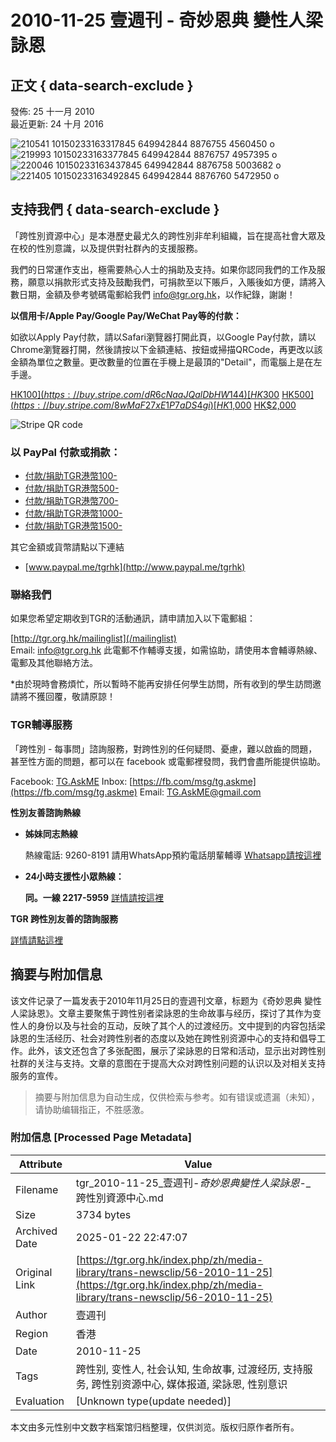 # 2010-11-25 壹週刊 - 奇妙恩典 變性人梁詠恩

## 正文 { data-search-exclude }


發佈: 25 十一月 2010  
最近更新: 24 十月 2016  

![210541 10150233163317845 649942844 8876755 4560450 o](/images/newspaper/210541_10150233163317845_649942844_8876755_4560450_o.jpg)  
![219993 10150233163377845 649942844 8876757 4957395 o](/images/newspaper/219993_10150233163377845_649942844_8876757_4957395_o.jpg)  
![220046 10150233163437845 649942844 8876758 5003682 o](/images/newspaper/220046_10150233163437845_649942844_8876758_5003682_o.jpg)  
![221405 10150233163492845 649942844 8876760 5472950 o](/images/newspaper/221405_10150233163492845_649942844_8876760_5472950_o.jpg)  

## 支持我們 { data-search-exclude }

「跨性別資源中心」是本港歷史最尤久的跨性別非牟利組織，旨在提高社會大眾及在校的性別意識，以及提供對社群內的支援服務。

我們的日常運作支出，極需要熱心人士的捐助及支持。如果你認同我們的工作及服務，願意以捐款形式支持及鼓勵我們，可捐款至以下賬戶，入賬後如方便，請將入數日期，金額及參考號碼電郵給我們 [info@tgr.org.hk](mailto:info@tgr.org.hk)，以作紀錄，謝謝！

**以信用卡/Apple Pay/Google Pay/WeChat Pay等的付款：**

如欲以Apply Pay付款，請以Safari瀏覽器打開此頁，以Google Pay付款，請以Chrome瀏覽器打開，然後請按以下金額連結、按鈕或掃描QRCode，再更改以該金額為單位之數量。更改數量的位置在手機上是最頂的"Detail"，而電腦上是在左手邊。

[HK$100](https://buy.stripe.com/dR6cNaaJQalDbHW144) [HK$300](https://buy.stripe.com/4gweVi7xEdxP13ibIJ) [HK$500](https://buy.stripe.com/8wMaF27xE1P7aDS4gi) [HK$1,000](https://buy.stripe.com/3cs8wUaJQ79reU85kn) [HK$2,000](https://buy.stripe.com/14keVi05ceBTdQ4eUY)

![Stripe QR code](/images/media/Stripe_QRcode.png)

### 以 PayPal 付款或捐款：

-   [付款/捐助TGR港幣100-](http://www.paypal.me/tgrhk/100)
-   [付款/捐助TGR港幣500-](http://www.paypal.me/tgrhk/500)
-   [付款/捐助TGR港幣700-](http://www.paypal.me/tgrhk/700)
-   [付款/捐助TGR港幣1000-](http://www.paypal.me/tgrhk/1000)
-   [付款/捐助TGR港幣1500-](http://www.paypal.me/tgrhk/1500)

其它金額或貨幣請點以下連結

-   [www.paypal.me/tgrhk](http://www.paypal.me/tgrhk)

### 聯絡我們

如果您希望定期收到TGR的活動通訊，請申請加入以下電郵組：

[http://tgr.org.hk/mailinglist](/mailinglist)  
Email: [info@tgr.org.hk](mailto:info@tgr.org.hk) 此電郵不作輔導支援，如需協助，請使用本會輔導熱線、電郵及其他聯絡方法。

\*由於現時會務煩忙，所以暫時不能再安排任何學生訪問，所有收到的學生訪問邀請將不獲回覆，敬請原諒！

### TGR輔導服務

「跨性別 - 每事問」諮詢服務，對跨性別的任何疑問、憂慮，難以啟齒的問題，甚至性方面的問題，都可以在 facebook 或電郵裡發問，我們會盡所能提供協助。

Facebook: [TG.AskME](https://www.facebook.com/TG.AskME) Inbox: [https://fb.com/msg/tg.askme](https://fb.com/msg/tg.askme) Email: [TG.AskME@gmail.com](mailto:TG.AskME@gmail.com)

**性別友善諮詢熱線**

- **姊妹同志熱線**
    
    熱線電話: 9260-8191 請用WhatsApp預約電話朋輩輔導 [Whatsapp請按這裡](https://wa.me/85292608191)
    
- **24小時支援性小眾熱線：**
    
    **同。一線 2217-5959** [詳情請按這裡](/index.php/zh/2/2016-10-17-13-16-38/303-pride-line)
    

**TGR 跨性別友善的諮詢服務**

[詳情請點這裡](https://www.tgr.org.hk/index.php/zh/counseling)
<!-- tcd_original_link https://tgr.org.hk/index.php/zh/media-library/trans-newsclip/56-2010-11-25 -->


## 摘要与附加信息

<!-- tcd_abstract -->
该文件记录了一篇发表于2010年11月25日的壹週刊文章，标题为《奇妙恩典 變性人梁詠恩》。文章主要聚焦于跨性别者梁詠恩的生命故事与经历，探讨了其作为变性人的身份以及与社会的互动，反映了其个人的过渡经历。文中提到的内容包括梁詠恩的生活经历、社会对跨性别者的态度以及她在跨性别资源中心的支持和倡导工作。此外，该文还包含了多张配图，展示了梁詠恩的日常和活动，显示出对跨性别社群的关注与支持。文章的意图在于提高大众对跨性别问题的认识以及对相关支持服务的宣传。
<!-- tcd_abstract_end -->

> 摘要与附加信息为自动生成，仅供检索与参考。如有错误或遗漏（未知），请协助编辑指正，不胜感激。

### 附加信息 [Processed Page Metadata]

| Attribute       | Value                                  |
|-----------------|----------------------------------------|
| Filename        | tgr_2010-11-25_壹週刊-_奇妙恩典變性人梁詠恩_-_跨性別資源中心.md                             |
| Size            | 3734 bytes                           |
| Archived Date   | 2025-01-22 22:47:07                             |
| Original Link   | [https://tgr.org.hk/index.php/zh/media-library/trans-newsclip/56-2010-11-25](https://tgr.org.hk/index.php/zh/media-library/trans-newsclip/56-2010-11-25)                       |
| Author          | 壹週刊                               |
| Region          | 香港                               |
| Date            | 2010-11-25                                 |
| Tags            | 跨性别, 变性人, 社会认知, 生命故事, 过渡经历, 支持服务, 跨性别资源中心, 媒体报道, 梁詠恩, 性别意识                                 |
| Evaluation            | [Unknown type(update needed)]                                 |
<!-- tcd_table_end -->

本文由多元性别中文数字档案馆归档整理，仅供浏览。版权归原作者所有。
